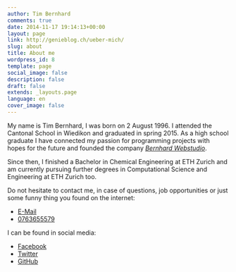 ```yaml
---
author: Tim Bernhard
comments: true
date: 2014-11-17 19:14:13+00:00
layout: page
link: http://genieblog.ch/ueber-mich/
slug: about
title: About me
wordpress_id: 8
template: page
social_image: false
description: false
draft: false
extends: _layouts.page
language: en
cover_image: false
---
```


<a name="Tim Bernhard" id="Tim Bernhard"></a>

My name is Tim Bernhard, I was born on 2 August 1996.
I attended the Cantonal School in Wiedikon and graduated in spring 2015. 
As a high school graduate I have connected my passion for programming projects with hopes for the future and founded the company [_Bernhard Webstudio_](http://bernhard-webstudio.ch).

Since then, I finished a Bachelor in Chemical Engineering at ETH Zurich 
and am currently pursuing further degrees in Computational Science 
and Engineering at ETH Zurich too.

Do not hesitate to contact me, in case of questions, job opportunities 
or just some funny thing you found on the internet:

- [E-Mail](mailto:tim@bernhard-webstudio.ch)
- [0763655579](tel:+41763655579)

I can be found in social media:

- [Facebook](https://facebook.com/tim.genie.bernhard)
- [Twitter](https://twitter.com/genie_tim)
- [GitHub](https://github.com/genietim)
